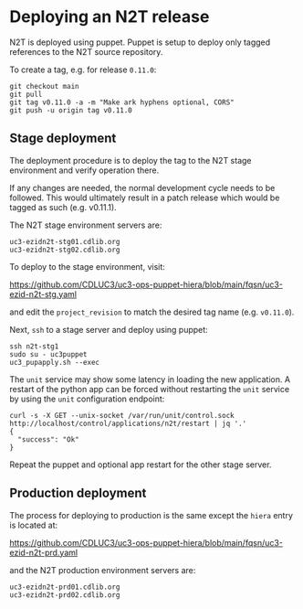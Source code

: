 # Deploying an N2T release

N2T is deployed using puppet. Puppet is setup to deploy only tagged references to the N2T source repository.

To create a tag, e.g. for release `0.11.0`:

```
git checkout main
git pull
git tag v0.11.0 -a -m "Make ark hyphens optional, CORS"
git push -u origin tag v0.11.0
```

## Stage deployment

The deployment procedure is to deploy the tag to the N2T stage environment and verify operation there.

If any changes are needed, the normal development cycle needs to be followed. This would ultimately result in a patch release which would be tagged as such (e.g. v0.11.1).

The N2T stage environment servers are:

```
uc3-ezidn2t-stg01.cdlib.org
uc3-ezidn2t-stg02.cdlib.org
```

To deploy to the stage environment, visit:

  https://github.com/CDLUC3/uc3-ops-puppet-hiera/blob/main/fqsn/uc3-ezid-n2t-stg.yaml

and edit the `project_revision` to match the desired tag name (e.g. `v0.11.0`).

Next, `ssh` to a stage server and deploy using puppet:

```
ssh n2t-stg1
sudo su - uc3puppet
uc3_pupapply.sh --exec
```

The `unit` service may show some latency in loading the new application. A restart of the python app can be forced without restarting the `unit` service by using the `unit` configuration endpoint:

```
curl -s -X GET --unix-socket /var/run/unit/control.sock http://localhost/control/applications/n2t/restart | jq '.'
{
  "success": "Ok"
}
```

Repeat the puppet and optional app restart for the other stage server.

## Production deployment

The process for deploying to production is the same except the `hiera` entry is located at:

  https://github.com/CDLUC3/uc3-ops-puppet-hiera/blob/main/fqsn/uc3-ezid-n2t-prd.yaml

and the N2T production environment servers are:

```
uc3-ezidn2t-prd01.cdlib.org
uc3-ezidn2t-prd02.cdlib.org
```
